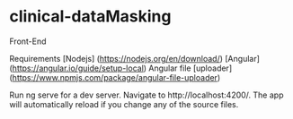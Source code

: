 # clinical-dataMasking


Front-End

Requirements
[Nodejs] (https://nodejs.org/en/download/)
[Angular] (https://angular.io/guide/setup-local)
Angular file [uploader] (https://www.npmjs.com/package/angular-file-uploader) 

Run ng serve for a dev server. Navigate to http://localhost:4200/. The app will automatically reload if you change any of the source files.

